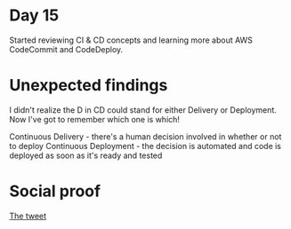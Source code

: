 # Day 15

Started reviewing CI & CD concepts and learning more about AWS CodeCommit and CodeDeploy.

# Unexpected findings

I didn't realize the D in CD could stand for either Delivery or Deployment. Now I've got to remember which one is which!

Continuous Delivery - there's a human decision involved in whether or not to deploy
Continuous Deployment - the decision is automated and code is deployed as soon as it's ready and tested

# Social proof

[The tweet](https://twitter.com/jennapederson/status/1286142488827265024?s=20)